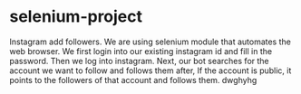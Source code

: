 
# selenium-project
Instagram add followers.
We are using selenium module that automates the web browser. We first login into our existing instagram id and fill in the password. Then we log into instagram. 
Next, our bot searches for the account we want to follow and follows them after, If the account is public, it points to the followers of that account and follows them.
dwghyhg

